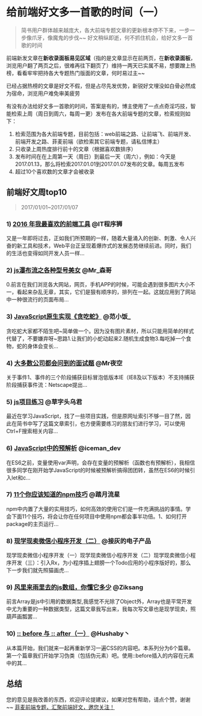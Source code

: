 # 给前端好文多一首歌的时间（一）
> 简书用户群体越来越庞大，各大前端专题文章的更新根本停不下来，一步一步像爪牙，像魔鬼的步伐~~
> 好文稍纵即逝，何不抓住机会，给好文多一首歌的时间

前端新发文章在**新收录面板易见区域**（指的是文章显示在前两页，在**新收录面板**，浏览用户翻了两页之后，很难再往下翻页了）维持一两天已实属不易，想要蹭上热榜，看看牢牢把持各大专题热门版面的文章，何时易过主~~

已经占据热榜的文章是好文不假，但是占尽先发优势，新锐好文埋没如白骨必然成为宿命，浏览用户难免审美疲劳

有没有办法给好文多一首歌的时间，答案是有的，博主使用了一点点奇淫巧技，智能检索上周（周日到周六，每周一更）发布在各大前端专题的文章，检索规则如下：
1. 检索范围为各大前端专题，目前包括：web前端之路、让前端飞、前端开发、前端开发之路、菲麦前端（欲检索其它前端专题，请私信博主）
2. 只收录上周热度排行前十的文章（根据喜欢数排序）
3. 发布时间在在上周第一天（周日）到最后一天（周六），例如：今天是2017.01.13，那么将检索2017.01.01到2017.01.07发布的文章。每周五发布
4. 超过10个喜欢数的文章才会被收录

## 前端好文周top10
> 2017/01/01~2017/01/07



### 1) [2016 年我最喜欢的前端工具](http://www.jianshu.com/p/778c7db3ea3d) @IT程序狮
又是一年即将过去，正如我们所预期的一样，随着大量涌入的创新、刺激、令人兴奋的新工具和技术，Web平台正呈现着爆炸式的发展态势继续前进。同时，我们的生活也变得如同开发人员一样...


### 2) [js瀑布流之各种型号美女](http://www.jianshu.com/p/39c5f4beb575) @Mr_森哥
0.前言在我们浏览各大网站，网页，手机APP的时候，可能会遇到很多图片大小不一，看起来杂乱无章，其实，它们是狠有顺序的，排列在一起。这就应用到了网站中一种很流行的页面布局...


### 3) [JavaScript原生实现《贪吃蛇》](http://www.jianshu.com/p/f85622a244ae) @范小饭_
贪吃蛇大家都不陌生吧~简单做一个。因为没有图片素材，所以只能用简单的样式代替了，不要嫌弃呀~思路1.让我们的小蛇动起来2.随机生成食物3.每吃掉一个食物，蛇的身体会变长...


### 4) [大多数公司都会问到的面试题](http://www.jianshu.com/p/03e6f2362582) @Mr夜空
关于事件1、事件的三个阶段捕获目标冒泡低版本IE（IE8及以下版本）不支持捕获阶段捕获事件流：Netscape提出...


### 5) [js项目练习](http://www.jianshu.com/p/2961d9c317a3) @草字头乌君
最近在学习JavaScript，找了一些项目实践，但是原网址索引不够一目了然，因此在简书中写了这篇文章索引，也方便需要练习的朋友们进行学习，可以使用Ctrl+F搜索相关内容...


### 6) [JavaScript中的预解析](http://www.jianshu.com/p/c3276ff58c93) @iceman_dev
在ES6之前，变量使用var声明，会存在变量的预解析（函数也有预解析），我相信很多同学在刚开始学JavaScript的时候被预解析搞得团团转，虽然在ES6的时候引入let和c...


### 7) [11个你应该知道的npm技巧](http://www.jianshu.com/p/aa84b7b35094) @踏月流星
npm中内置了大量的实用技巧，如何高效的使用它们是一件充满挑战的事情。学会下面11个技巧，将会让你在任何项目中使用npm都会事半功倍。1、如何打开package的主页运行...


### 8) [现学现卖微信小程序开发（二）](http://www.jianshu.com/p/9c589a6ac8e2) @接灰的电子产品
现学现卖微信小程序开发（一）现学现卖微信小程序开发（二）现学现卖微信小程序开发（三）：引入Rx，为小程序插上翅膀一个Todo应用的小程序版好的，那么下一步我们就先照猫画虎...


### 9) [风里来雨里去的js数组，你懂它多少](http://www.jianshu.com/p/3669d07ddc5a) @Ziksang
前言Array是js中引用的数据类型,我感觉不光除了Object外，Array也是平常开发中尤为重要的一种数据类型，这篇文章我写出来，我每次写文章也是现学现卖，照葫芦画瓢罢...


### 10) [:: before 与 :: after（一）](http://www.jianshu.com/p/98aecdbe02e7) @Hushaby丶
从本篇开始，我们就来一起再重新学习一遍CSS的内容吧。本系列分为6个篇章。第一个篇章我们开始学习伪类（包括伪元素）吧。使用::before插入的内容在元素中的其...


## 总结
您的意见是我改善的东西，欢迎评论提建议，如果对您有帮助，请点个赞，谢谢~~
[菲麦前端专题，汇聚前端好文，邀您关注！](http://www.jianshu.com/c/4f96d8bcb372)




